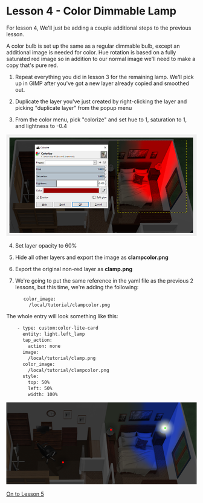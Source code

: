 # Lesson 4 - Color Dimmable Lamp

For lesson 4, We'll just be adding a couple additional steps to the previous lesson. 

A color bulb is set up the same as a regular dimmable bulb, except an additional image is needed for color.  Hue rotation is based on a fully saturated red image so in addition to our normal image we'll need to make a copy that's pure red.




1. Repeat everything you did in lesson 3 for the remaining lamp. We'll pick up in GIMP after you've got a new layer already copied and smoothed out.
 
2. Duplicate the layer you've just created by right-clicking the layer and picking "duplicate layer" from the popup menu

3. From the color menu, pick "colorize" and set hue to 1,  saturation to 1, and lightness to -0.4

![red](red.png)

4. Set layer opacity to 60%

5. Hide all other layers and export the image as **clampcolor.png**  
 
6. Export the original non-red layer as **clamp.png**

7. We're going to put the same reference in the yaml file as the previous 2 lessons, but this time, we're adding the following:

          color_image:            
            /local/tutorial/clampcolor.png   
			
			
The whole entry will look something like this:
 
        - type: custom:color-lite-card
          entity: light.left_lamp
          tap_action:
            action: none    
          image:
            /local/tutorial/clamp.png  
          color_image:            
            /local/tutorial/clampcolor.png            
          style:
            top: 50%
            left: 50%
            width: 100% 
	    
	    
	    


![room](lesson4.png)


[On to Lesson 5](https://github.com/bradcrc/color-lite-card/tree/master/tutorial/Lesson-5-Nite)
